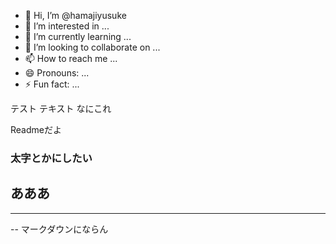 - 👋 Hi, I’m @hamajiyusuke
- 👀 I’m interested in ...
- 🌱 I’m currently learning ...
- 💞️ I’m looking to collaborate on ...
- 📫 How to reach me ...
- 😄 Pronouns: ...
- ⚡ Fun fact: ...

<!---
hamajiyusuke/hamajiyusuke is a ✨ special ✨ repository because its `README.md` (this file) appears on your GitHub profile.
You can click the Preview link to take a look at your changes.
--->
テスト
テキスト
なにこれ

Readmeだよ


### 太字とかにしたい

## あああ

--- 
--
マークダウンにならん
